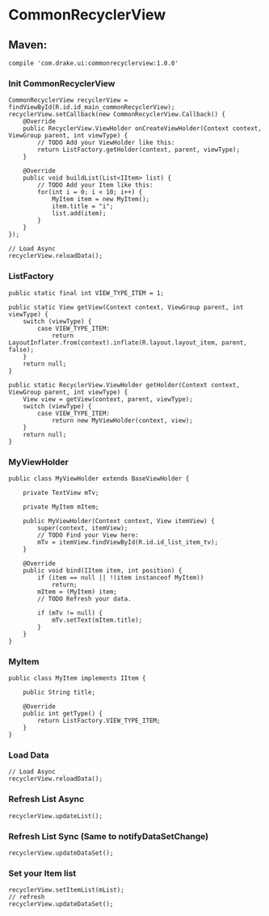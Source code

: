 # CommonRecyclerView

## Maven:
    compile 'com.drake.ui:commonrecyclerview:1.0.0'

### Init CommonRecyclerView
    CommonRecyclerView recyclerView = findViewById(R.id.id_main_commonRecyclerView);
    recyclerView.setCallback(new CommonRecyclerView.Callback() {
        @Override
        public RecyclerView.ViewHolder onCreateViewHolder(Context context, ViewGroup parent, int viewType) {
            // TODO Add your ViewHolder like this:
            return ListFactory.getHolder(context, parent, viewType);
        }
    
        @Override
        public void buildList(List<IItem> list) {
            // TODO Add your Item like this:
            for(int i = 0; i < 10; i++) {
                MyItem item = new MyItem();
                item.title = "i";
                list.add(item);
            }
        }
    });
    
    // Load Async
    recyclerView.reloadData();

### ListFactory

    public static final int VIEW_TYPE_ITEM = 1;

    public static View getView(Context context, ViewGroup parent, int viewType) {
        switch (viewType) {
            case VIEW_TYPE_ITEM:
                return LayoutInflater.from(context).inflate(R.layout.layout_item, parent, false);
        }
        return null;
    }

    public static RecyclerView.ViewHolder getHolder(Context context, ViewGroup parent, int viewType) {
        View view = getView(context, parent, viewType);
        switch (viewType) {
            case VIEW_TYPE_ITEM:
                return new MyViewHolder(context, view);
        }
        return null;
    }

### MyViewHolder
    public class MyViewHolder extends BaseViewHolder {
    
        private TextView mTv;
    
        private MyItem mItem;
    
        public MyViewHolder(Context context, View itemView) {
            super(context, itemView);
            // TODO Find your View here:
            mTv = itemView.findViewById(R.id.id_list_item_tv);
        }
    
        @Override
        public void bind(IItem item, int position) {
            if (item == null || !(item instanceof MyItem))
                return;
            mItem = (MyItem) item;
            // TODO Refresh your data.

            if (mTv != null) {
                mTv.setText(mItem.title);
            }
        }
    }

### MyItem
    public class MyItem implements IItem {
    
        public String title;
    
        @Override
        public int getType() {
            return ListFactory.VIEW_TYPE_ITEM;
        }
    }

### Load Data
    // Load Async
    recyclerView.reloadData();
    
### Refresh List Async
    recyclerView.updateList();

### Refresh List Sync (Same to notifyDataSetChange)
    recyclerView.updateDataSet();

### Set your Item list
    recyclerView.setItemList(mList);
    // refresh
    recyclerView.updateDataSet();

